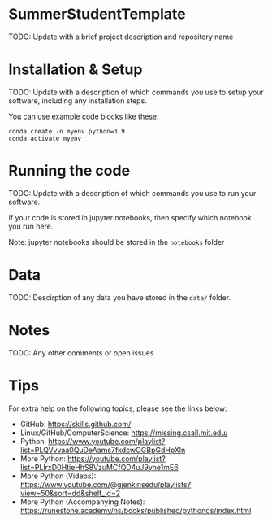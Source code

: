 # SummerStudentTemplate
TODO: Update with a brief project description and repository name

# Installation & Setup
TODO: Update with a description of which commands you use to setup your software, including any installation steps.

You can use example code blocks like these:
```
conda create -n myenv python=3.9
conda activate myenv
```

# Running the code
TODO: Update with a description of which commands you use to run your software.

If your code is stored in jupyter notebooks, then specify which notebook you run here.

Note: jupyter notebooks should be stored in the `notebooks` folder


# Data
TODO: Descirption of any data you have stored in the `data/` folder.

# Notes
TODO: Any other comments or open issues

# Tips
For extra help on the following topics, please see the links below:
- GitHub: https://skills.github.com/
- Linux/GitHub/ComputerScience: https://missing.csail.mit.edu/
- Python: https://www.youtube.com/playlist?list=PLQVvvaa0QuDeAams7fkdcwOGBpGdHpXln
- More Python: https://youtube.com/playlist?list=PLlrxD0HtieHhS8VzuMCfQD4uJ9yne1mE6
- More Python (Videos): https://www.youtube.com/@gjenkinsedu/playlists?view=50&sort=dd&shelf_id=2
- More Python (Accompanying Notes): https://runestone.academy/ns/books/published/pythonds/index.html
